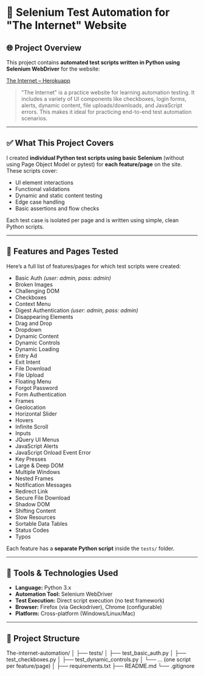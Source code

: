 
# 🔧 Selenium Test Automation for "The Internet" Website

## 🌐 Project Overview

This project contains **automated test scripts written in Python using Selenium WebDriver** for the website:

[The Internet – Herokuapp](https://the-internet.herokuapp.com/)

> "The Internet" is a practice website for learning automation testing. It includes a variety of UI components like checkboxes, login forms, alerts, dynamic content, file uploads/downloads, and JavaScript errors. This makes it ideal for practicing end-to-end test automation scenarios.

---

## ✅ What This Project Covers

I created **individual Python test scripts using basic Selenium** (without using Page Object Model or pytest) for **each feature/page** on the site. These scripts cover:

- UI element interactions  
- Functional validations  
- Dynamic and static content testing  
- Edge case handling  
- Basic assertions and flow checks  

Each test case is isolated per page and is written using simple, clean Python scripts.

---

## 📄 Features and Pages Tested

Here’s a full list of features/pages for which test scripts were created:

- Basic Auth *(user: admin, pass: admin)*
- Broken Images  
- Challenging DOM  
- Checkboxes  
- Context Menu  
- Digest Authentication *(user: admin, pass: admin)*  
- Disappearing Elements  
- Drag and Drop  
- Dropdown  
- Dynamic Content  
- Dynamic Controls  
- Dynamic Loading  
- Entry Ad  
- Exit Intent  
- File Download  
- File Upload  
- Floating Menu  
- Forgot Password  
- Form Authentication  
- Frames  
- Geolocation  
- Horizontal Slider  
- Hovers  
- Infinite Scroll  
- Inputs  
- JQuery UI Menus  
- JavaScript Alerts  
- JavaScript Onload Event Error  
- Key Presses  
- Large & Deep DOM  
- Multiple Windows  
- Nested Frames  
- Notification Messages  
- Redirect Link  
- Secure File Download  
- Shadow DOM  
- Shifting Content  
- Slow Resources  
- Sortable Data Tables  
- Status Codes  
- Typos  

Each feature has a **separate Python script** inside the `tests/` folder.

---

## 🧰 Tools & Technologies Used

- **Language:** Python 3.x  
- **Automation Tool:** Selenium WebDriver  
- **Test Execution:** Direct script execution (no test framework)  
- **Browser:** Firefox (via Geckodriver), Chrome (configurable)  
- **Platform:** Cross-platform (Windows/Linux/Mac)

---

## 📁 Project Structure

The-internet-automation/
│
├── tests/
│ ├── test_basic_auth.py
│ ├── test_checkboxes.py
│ ├── test_dynamic_controls.py
│ └── ... (one script per feature/page)
│
├── requirements.txt
├── README.md
└── .gitignore 

 
 
